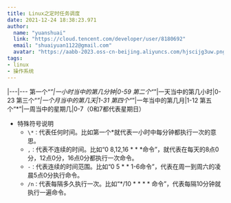 ```yaml
---
title: Linux之定时任务调度
date: 2021-12-24 18:38:23.971
author:
  name: "yuanshuai"
  link: "https://cloud.tencent.com/developer/user/8180692"
  email: "shuaiyuan1122@gmail.com"
  avatar: "https://aabb-2023.oss-cn-beijing.aliyuncs.com/hjscijg3uw.png"
tags: 
- linux
- 操作系统
---
```


|---|---
第一个“*”|一小时当中的第几分钟|0-59
第二个“*”|一天当中的第几小时|0-23
第三个“*”|一个月当中的第几天|1-31
第四个“*”|一年当中的第几月|1-12
第五个“*”|一周当中的星期几|0-7（0和7都代表星期日）

* 特殊符号说明
  * `\*：`代表任何时间。比如第一个*就代表一小时中每分钟都执行一次的意思。
  * `,：`代表不连续的时间。比如“0 8,12,16 \* * *命令”，就代表在每天的8点0分，12点0分，16点0分都执行一次命令。
  * `-：`代表连续的时间范围。比如“0 5 * * 1-6命令”，代表在周一到周六的凌晨5点0分执行命令。
  * `/n：`代表每隔多久执行一次。比如“*/10 \* * * * 命令”，代表每隔10分钟就执行一遍命令。